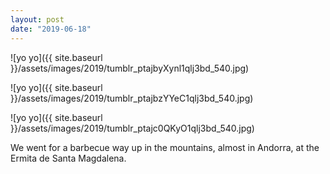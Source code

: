 ```yaml
---
layout: post
date: "2019-06-18"
---
```


![yo yo]({{ site.baseurl }}/assets/images/2019/tumblr_ptajbyXynl1qlj3bd_540.jpg)

![yo yo]({{ site.baseurl }}/assets/images/2019/tumblr_ptajbzYYeC1qlj3bd_540.jpg)

![yo yo]({{ site.baseurl }}/assets/images/2019/tumblr_ptajc0QKyO1qlj3bd_540.jpg)

We went for a barbecue way up in the mountains, almost in Andorra, at the Ermita de Santa Magdalena.
